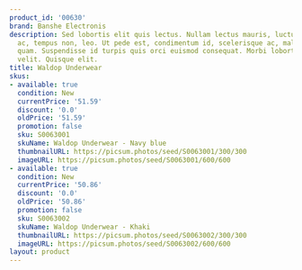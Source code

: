 ```yaml
---
product_id: '00630'
brand: Banshe Electronis
description: Sed lobortis elit quis lectus. Nullam lectus mauris, luctus a, mattis
  ac, tempus non, leo. Ut pede est, condimentum id, scelerisque ac, malesuada non,
  quam. Suspendisse id turpis quis orci euismod consequat. Morbi lobortis quam eu
  velit. Quisque elit.
title: Waldop Underwear
skus:
- available: true
  condition: New
  currentPrice: '51.59'
  discount: '0.0'
  oldPrice: '51.59'
  promotion: false
  sku: S0063001
  skuName: Waldop Underwear - Navy blue
  thumbnailURL: https://picsum.photos/seed/S0063001/300/300
  imageURL: https://picsum.photos/seed/S0063001/600/600
- available: true
  condition: New
  currentPrice: '50.86'
  discount: '0.0'
  oldPrice: '50.86'
  promotion: false
  sku: S0063002
  skuName: Waldop Underwear - Khaki
  thumbnailURL: https://picsum.photos/seed/S0063002/300/300
  imageURL: https://picsum.photos/seed/S0063002/600/600
layout: product
---
```

